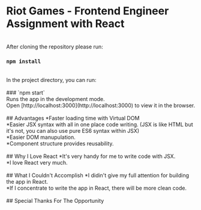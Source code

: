 # Riot Games - Frontend Engineer Assignment with React<br>
<br>
After cloning the repository please run:
<br>

### `npm install`

<br>
In the project directory, you can run:<br>
<br>
### `npm start`
<br>
Runs the app in the development mode.<br>
Open [http://localhost:3000](http://localhost:3000) to view it in the browser.<br>
<br>
## Advantages
*Faster loading time with Virtual DOM<br>
*Easier JSX syntax with all in one place code writing. (JSX is like HTML but it's not, you can also use pure ES6 syntax within JSX)<br>
*Easier DOM manupulation.<br>
*Component structure provides reusability.<br>
<br>
## Why I Love React
*It's very handy for me to write code with JSX.<br>
*I love React very much.<br>
<br>
## What I Couldn't Accomplish
*I didin't give my full attention for building the app in React.<br>
*If I concentrate to write the app in React, there will be more clean code.<br>
<br>
## Special Thanks For The Opportunity
